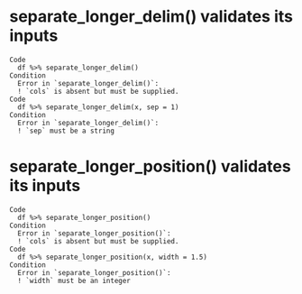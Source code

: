 # separate_longer_delim() validates its inputs

    Code
      df %>% separate_longer_delim()
    Condition
      Error in `separate_longer_delim()`:
      ! `cols` is absent but must be supplied.
    Code
      df %>% separate_longer_delim(x, sep = 1)
    Condition
      Error in `separate_longer_delim()`:
      ! `sep` must be a string

# separate_longer_position() validates its inputs

    Code
      df %>% separate_longer_position()
    Condition
      Error in `separate_longer_position()`:
      ! `cols` is absent but must be supplied.
    Code
      df %>% separate_longer_position(x, width = 1.5)
    Condition
      Error in `separate_longer_position()`:
      ! `width` must be an integer

